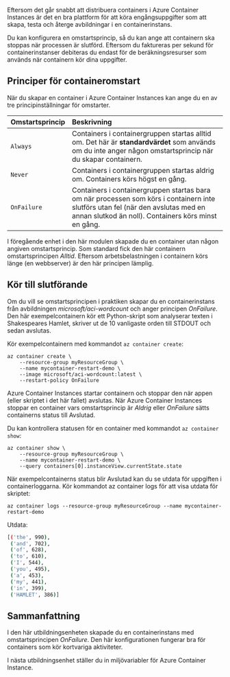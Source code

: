Eftersom det går snabbt att distribuera containers i Azure Container Instances är det en bra plattform för att köra engångsuppgifter som att skapa, testa och återge avbildningar i en containerinstans.

Du kan konfigurera en omstartsprincip, så du kan ange att containern ska stoppas när processen är slutförd. Eftersom du faktureras per sekund för containerinstanser debiteras du endast för de beräkningsresurser som används när containern kör dina uppgifter.

## <a name="container-restart-policies"></a>Principer för containeromstart

När du skapar en container i Azure Container Instances kan ange du en av tre principinställningar för omstarter.

| Omstartsprincip   | Beskrivning |
| ---------------- | :---------- |
| `Always` | Containers i containergruppen startas alltid om. Det här är **standardvärdet** som används om du inte anger någon omstartsprincip när du skapar containern. |
| `Never` | Containers i containergruppen startas aldrig om. Containers körs högst en gång. |
| `OnFailure` | Containers i containergruppen startas bara om när processen som körs i containern inte slutförs utan fel (när den avslutas med en annan slutkod än noll). Containers körs minst en gång. |

I föregående enhet i den här modulen skapade du en container utan någon angiven omstartsprincip. Som standard fick den här containern omstartsprincipen *Alltid*. Eftersom arbetsbelastningen i containern körs länge (en webbserver) är den här principen lämplig.

## <a name="run-to-completion"></a>Kör till slutförande

Om du vill se omstartsprincipen i praktiken skapar du en containerinstans från avbildningen *microsoft/aci-wordcount* och anger principen *OnFailure*. Den här exempelcontainern kör ett Python-skript som analyserar texten i Shakespeares Hamlet, skriver ut de 10 vanligaste orden till STDOUT och sedan avslutas.

Kör exempelcontainern med kommandot `az container create`:

```azureclu
az container create \
    --resource-group myResourceGroup \
    --name mycontainer-restart-demo \
    --image microsoft/aci-wordcount:latest \
    --restart-policy OnFailure
```

Azure Container Instances startar containern och stoppar den när appen (eller skriptet i det här fallet) avslutas. När Azure Container Instances stoppar en container vars omstartsprincip är *Aldrig* eller *OnFailure* sätts containerns status till Avslutad.

Du kan kontrollera statusen för en container med kommandot `az container show`:

```azurecli
az container show \
    --resource-group myResourceGroup \
    --name mycontainer-restart-demo \
    --query containers[0].instanceView.currentState.state
```

När exempelcontainerns status blir Avslutad kan du se utdata för uppgiften i containerloggarna. Kör kommandot az container logs för att visa utdata för skriptet:

```azurecli
az container logs --resource-group myResourceGroup --name mycontainer-restart-demo
```

Utdata:

```bash
[('the', 990),
 ('and', 702),
 ('of', 628),
 ('to', 610),
 ('I', 544),
 ('you', 495),
 ('a', 453),
 ('my', 441),
 ('in', 399),
 ('HAMLET', 386)]
```

## <a name="summary"></a>Sammanfattning

I den här utbildningsenheten skapade du en containerinstans med omstartsprincipen *OnFailure*. Den här konfigurationen fungerar bra för containers som kör kortvariga aktiviteter.

I nästa utbildningsenhet ställer du in miljövariabler för Azure Container Instance.
